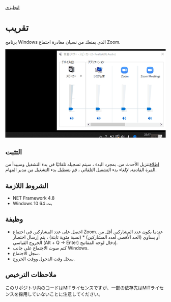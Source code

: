 [إنجليزي](https://github.com/34j/ZoomCloser/blob/master/README.en.md)

# تقريب

برنامج Windows الذي يمنعك من نسيان مغادرة اجتماع Zoom.

![Sample Gif](https://github.com/34j/ZoomCloser/blob/master/ExampleFast.gif)

## التثبت

[إطلاق](https://github.com/34j/ZoomCloser/releases)تنزيل الأحدث من.
بمجرد البدء ، سيتم تسجيله تلقائيًا في بدء التشغيل وسيبدأ من المرة القادمة. لإلغاء بدء التشغيل التلقائي ، قم بتعطيل بدء التشغيل من مدير المهام.

## الشروط اللازمة

-   NET Framework 4.8
-   Windows 10 64 بت

## وظيفة

-   احصل على عدد المشاركين في اجتماع Zoom. عندما يكون عدد المشاركين أقل من أو يساوي (الحد الأقصى لعدد المشاركين) \* (نسبة مئوية ثابتة) ، يتم إرسال اختصار الخروج القياسي (Alt + Q → Enter) إدخال لوحة المفاتيح.
-   كتم صوت الاجتماع على جانب Windows.
-   سجل الاجتماع.
-   سجل وقت الدخول ووقت الخروج.

## ملاحظات الترخيص

このリポジトリ内のコードはMITライセンスですが、一部の依存先はMITライセンスを採用していないことに注意してください。
